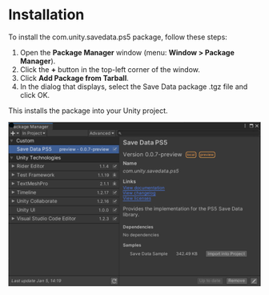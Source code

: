 
# Installation

To install the com.unity.savedata.ps5 package, follow these steps:

1. Open the **Package Manager** window (menu: **Window &gt; Package Manager**).
2. Click the **+** button in the top-left corner of the window.
3. Click **Add Package from Tarball**.
4. In the dialog that displays, select the Save Data package .tgz file and click OK.

This installs the package into your Unity project.

![Package Manager](Images/Packman.png)
